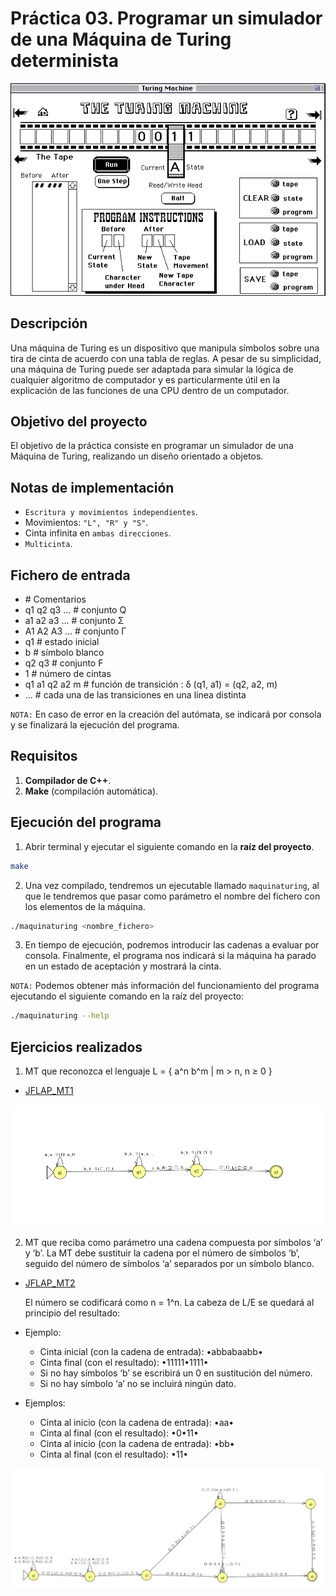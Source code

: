 # Práctica 03. Programar un simulador de una Máquina de Turing determinista

<p align="center">
  <img src="images/maquina_turing.gif" />
</p>

## Descripción

Una máquina de Turing es un dispositivo que manipula símbolos sobre una tira de cinta de acuerdo con una tabla de reglas. A pesar de su simplicidad, una máquina de Turing puede ser adaptada para simular la lógica de cualquier algoritmo de computador y es particularmente útil en la explicación de las funciones de una CPU dentro de un computador.

## Objetivo del proyecto

El objetivo de la práctica consiste en programar un simulador de una Máquina de Turing, realizando un diseño orientado a objetos.

## Notas de implementación

- `Escritura y movimientos independientes`.
- Movimientos: `"L", "R" y "S"`.
- Cinta infinita en `ambas direcciones`.
- `Multicinta`.

## Fichero de entrada

- \# Comentarios
- q1 q2 q3 … # conjunto Q
- a1 a2 a3 … # conjunto Σ
- A1 A2 A3 … # conjunto Γ
- q1 # estado inicial
- b # símbolo blanco
- q2 q3 # conjunto F
- 1 # número de cintas
- q1 a1 q2 a2 m # función de transición : δ (q1, a1) = (q2, a2, m)
- ... # cada una de las transiciones en una línea distinta

`NOTA:` En caso de error en la creación del autómata, se indicará por consola y se finalizará la ejecución del programa.

## Requisitos

1. **Compilador de C++**.
2. **Make** (compilación automática).

## Ejecución del programa

1. Abrir terminal y ejecutar el siguiente comando en la **raíz del proyecto**.

```bash
make
```

2. Una vez compilado, tendremos un ejecutable llamado `maquinaturing`, al que le tendremos que pasar como parámetro el nombre del fichero con los elementos de la máquina.

```bash
./maquinaturing <nombre_fichero>
```

3. En tiempo de ejecución, podremos introducir las cadenas a evaluar por consola. Finalmente, el programa nos indicará si la máquina ha parado en un estado de aceptación y mostrará la cinta.


`NOTA:` Podemos obtener más información del funcionamiento del programa ejecutando el siguiente comando en la raíz del proyecto:

```bash
./maquinaturing --help
```

## Ejercicios realizados

1. MT que reconozca el lenguaje L = { a^n b^m | m > n, n ≥ 0 }

- [JFLAP_MT1](./JFLAP/MT1.jff)

<p align="center">
  <img src="images/MT1.png" />
</p>

2. MT que reciba como parámetro una cadena compuesta por símbolos ‘a’ y ‘b’. La MT debe sustituir la cadena por el número de símbolos ‘b’, seguido del número de símbolos ‘a’ separados por un símbolo blanco.

- [JFLAP_MT2](./JFLAP/MT2.jff)

    El número se codificará como n = 1^n. La cabeza de L/E se quedará al principio del resultado:

- Ejemplo: 
    - Cinta inicial (con la cadena de entrada): •abbabaabb•
    - Cinta final (con el resultado): •11111•1111•
    - Si no hay símbolos ‘b’ se escribirá un 0 en sustitución del número.
    - Si no hay símbolo ‘a’ no se incluirá ningún dato.
- Ejemplos: 
    - Cinta al inicio (con la cadena de entrada): •aa•
    - Cinta al final (con el resultado): •0•11•
    - Cinta al inicio (con la cadena de entrada): •bb•
    - Cinta al final (con el resultado): •11•

<p align="center">
  <img src="images/MT2.png" />
</p>